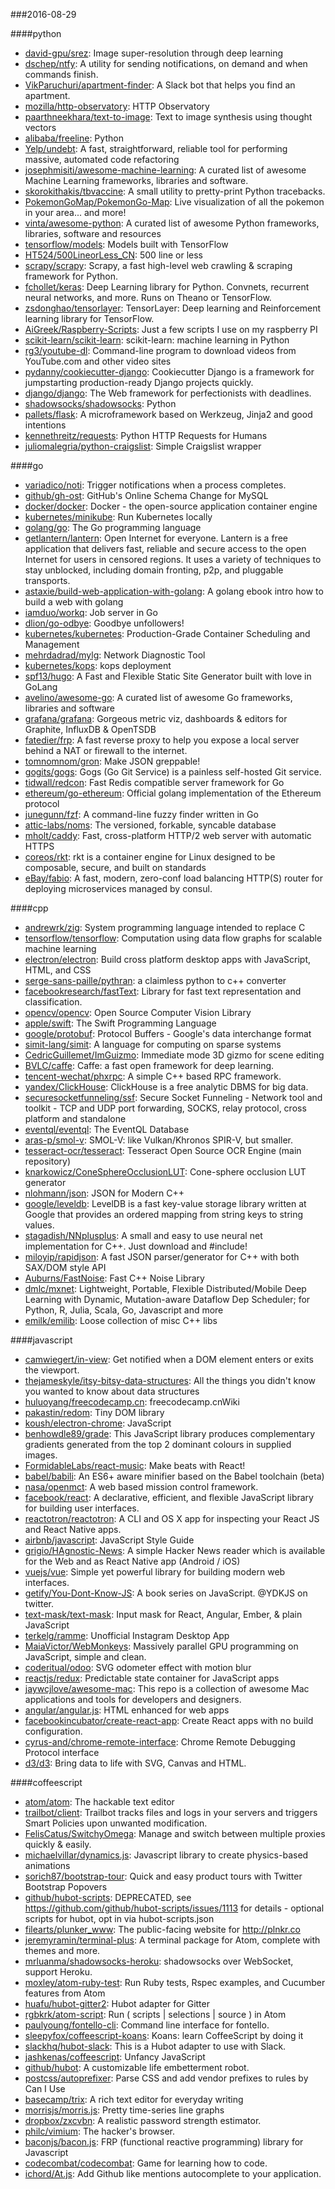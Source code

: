###2016-08-29

####python
* [david-gpu/srez](https://github.com/david-gpu/srez): Image super-resolution through deep learning
* [dschep/ntfy](https://github.com/dschep/ntfy): A utility for sending notifications, on demand and when commands finish.
* [VikParuchuri/apartment-finder](https://github.com/VikParuchuri/apartment-finder): A Slack bot that helps you find an apartment.
* [mozilla/http-observatory](https://github.com/mozilla/http-observatory): HTTP Observatory
* [paarthneekhara/text-to-image](https://github.com/paarthneekhara/text-to-image): Text to image synthesis using thought vectors
* [alibaba/freeline](https://github.com/alibaba/freeline): Python
* [Yelp/undebt](https://github.com/Yelp/undebt): A fast, straightforward, reliable tool for performing massive, automated code refactoring
* [josephmisiti/awesome-machine-learning](https://github.com/josephmisiti/awesome-machine-learning): A curated list of awesome Machine Learning frameworks, libraries and software.
* [skorokithakis/tbvaccine](https://github.com/skorokithakis/tbvaccine): A small utility to pretty-print Python tracebacks.
* [PokemonGoMap/PokemonGo-Map](https://github.com/PokemonGoMap/PokemonGo-Map):  Live visualization of all the pokemon in your area... and more!
* [vinta/awesome-python](https://github.com/vinta/awesome-python): A curated list of awesome Python frameworks, libraries, software and resources
* [tensorflow/models](https://github.com/tensorflow/models): Models built with TensorFlow
* [HT524/500LineorLess_CN](https://github.com/HT524/500LineorLess_CN): 500 line or less 
* [scrapy/scrapy](https://github.com/scrapy/scrapy): Scrapy, a fast high-level web crawling & scraping framework for Python.
* [fchollet/keras](https://github.com/fchollet/keras): Deep Learning library for Python. Convnets, recurrent neural networks, and more. Runs on Theano or TensorFlow.
* [zsdonghao/tensorlayer](https://github.com/zsdonghao/tensorlayer): TensorLayer: Deep learning and Reinforcement learning library for TensorFlow.
* [AiGreek/Raspberry-Scripts](https://github.com/AiGreek/Raspberry-Scripts): Just a few scripts I use on my raspberry PI
* [scikit-learn/scikit-learn](https://github.com/scikit-learn/scikit-learn): scikit-learn: machine learning in Python
* [rg3/youtube-dl](https://github.com/rg3/youtube-dl): Command-line program to download videos from YouTube.com and other video sites
* [pydanny/cookiecutter-django](https://github.com/pydanny/cookiecutter-django): Cookiecutter Django is a framework for jumpstarting production-ready Django projects quickly.
* [django/django](https://github.com/django/django): The Web framework for perfectionists with deadlines.
* [shadowsocks/shadowsocks](https://github.com/shadowsocks/shadowsocks): Python
* [pallets/flask](https://github.com/pallets/flask): A microframework based on Werkzeug, Jinja2 and good intentions
* [kennethreitz/requests](https://github.com/kennethreitz/requests): Python HTTP Requests for Humans
* [juliomalegria/python-craigslist](https://github.com/juliomalegria/python-craigslist): Simple Craigslist wrapper

####go
* [variadico/noti](https://github.com/variadico/noti): Trigger notifications when a process completes.
* [github/gh-ost](https://github.com/github/gh-ost): GitHub's Online Schema Change for MySQL
* [docker/docker](https://github.com/docker/docker): Docker - the open-source application container engine
* [kubernetes/minikube](https://github.com/kubernetes/minikube): Run Kubernetes locally
* [golang/go](https://github.com/golang/go): The Go programming language
* [getlantern/lantern](https://github.com/getlantern/lantern):  Open Internet for everyone. Lantern is a free application that delivers fast, reliable and secure access to the open Internet for users in censored regions. It uses a variety of techniques to stay unblocked, including domain fronting, p2p, and pluggable transports.
* [astaxie/build-web-application-with-golang](https://github.com/astaxie/build-web-application-with-golang): A golang ebook intro how to build a web with golang
* [iamduo/workq](https://github.com/iamduo/workq): Job server in Go
* [dlion/go-odbye](https://github.com/dlion/go-odbye): Goodbye unfollowers!
* [kubernetes/kubernetes](https://github.com/kubernetes/kubernetes): Production-Grade Container Scheduling and Management
* [mehrdadrad/mylg](https://github.com/mehrdadrad/mylg): Network Diagnostic Tool
* [kubernetes/kops](https://github.com/kubernetes/kops): kops deployment
* [spf13/hugo](https://github.com/spf13/hugo): A Fast and Flexible Static Site Generator built with love in GoLang
* [avelino/awesome-go](https://github.com/avelino/awesome-go): A curated list of awesome Go frameworks, libraries and software
* [grafana/grafana](https://github.com/grafana/grafana): Gorgeous metric viz, dashboards & editors for Graphite, InfluxDB & OpenTSDB
* [fatedier/frp](https://github.com/fatedier/frp): A fast reverse proxy to help you expose a local server behind a NAT or firewall to the internet.
* [tomnomnom/gron](https://github.com/tomnomnom/gron): Make JSON greppable!
* [gogits/gogs](https://github.com/gogits/gogs): Gogs (Go Git Service) is a painless self-hosted Git service.
* [tidwall/redcon](https://github.com/tidwall/redcon): Fast Redis compatible server framework for Go
* [ethereum/go-ethereum](https://github.com/ethereum/go-ethereum): Official golang implementation of the Ethereum protocol
* [junegunn/fzf](https://github.com/junegunn/fzf):  A command-line fuzzy finder written in Go
* [attic-labs/noms](https://github.com/attic-labs/noms): The versioned, forkable, syncable database
* [mholt/caddy](https://github.com/mholt/caddy): Fast, cross-platform HTTP/2 web server with automatic HTTPS
* [coreos/rkt](https://github.com/coreos/rkt): rkt is a container engine for Linux designed to be composable, secure, and built on standards
* [eBay/fabio](https://github.com/eBay/fabio): A fast, modern, zero-conf load balancing HTTP(S) router for deploying microservices managed by consul.

####cpp
* [andrewrk/zig](https://github.com/andrewrk/zig): System programming language intended to replace C
* [tensorflow/tensorflow](https://github.com/tensorflow/tensorflow): Computation using data flow graphs for scalable machine learning
* [electron/electron](https://github.com/electron/electron): Build cross platform desktop apps with JavaScript, HTML, and CSS
* [serge-sans-paille/pythran](https://github.com/serge-sans-paille/pythran): a claimless python to c++ converter
* [facebookresearch/fastText](https://github.com/facebookresearch/fastText): Library for fast text representation and classification.
* [opencv/opencv](https://github.com/opencv/opencv): Open Source Computer Vision Library
* [apple/swift](https://github.com/apple/swift): The Swift Programming Language
* [google/protobuf](https://github.com/google/protobuf): Protocol Buffers - Google's data interchange format
* [simit-lang/simit](https://github.com/simit-lang/simit): A language for computing on sparse systems
* [CedricGuillemet/ImGuizmo](https://github.com/CedricGuillemet/ImGuizmo): Immediate mode 3D gizmo for scene editing
* [BVLC/caffe](https://github.com/BVLC/caffe): Caffe: a fast open framework for deep learning.
* [tencent-wechat/phxrpc](https://github.com/tencent-wechat/phxrpc): A simple C++ based RPC framework.
* [yandex/ClickHouse](https://github.com/yandex/ClickHouse): ClickHouse is a free analytic DBMS for big data.
* [securesocketfunneling/ssf](https://github.com/securesocketfunneling/ssf): Secure Socket Funneling - Network tool and toolkit - TCP and UDP port forwarding, SOCKS, relay protocol, cross platform and standalone
* [eventql/eventql](https://github.com/eventql/eventql): The EventQL Database
* [aras-p/smol-v](https://github.com/aras-p/smol-v): SMOL-V: like Vulkan/Khronos SPIR-V, but smaller.
* [tesseract-ocr/tesseract](https://github.com/tesseract-ocr/tesseract): Tesseract Open Source OCR Engine (main repository)
* [knarkowicz/ConeSphereOcclusionLUT](https://github.com/knarkowicz/ConeSphereOcclusionLUT): Cone-sphere occlusion LUT generator
* [nlohmann/json](https://github.com/nlohmann/json): JSON for Modern C++
* [google/leveldb](https://github.com/google/leveldb): LevelDB is a fast key-value storage library written at Google that provides an ordered mapping from string keys to string values.
* [stagadish/NNplusplus](https://github.com/stagadish/NNplusplus): A small and easy to use neural net implementation for C++. Just download and #include!
* [miloyip/rapidjson](https://github.com/miloyip/rapidjson): A fast JSON parser/generator for C++ with both SAX/DOM style API
* [Auburns/FastNoise](https://github.com/Auburns/FastNoise): Fast C++ Noise Library
* [dmlc/mxnet](https://github.com/dmlc/mxnet): Lightweight, Portable, Flexible Distributed/Mobile Deep Learning with Dynamic, Mutation-aware Dataflow Dep Scheduler; for Python, R, Julia, Scala, Go, Javascript and more
* [emilk/emilib](https://github.com/emilk/emilib): Loose collection of misc C++ libs

####javascript
* [camwiegert/in-view](https://github.com/camwiegert/in-view): Get notified when a DOM element enters or exits the viewport. 
* [thejameskyle/itsy-bitsy-data-structures](https://github.com/thejameskyle/itsy-bitsy-data-structures):  All the things you didn't know you wanted to know about data structures
* [huluoyang/freecodecamp.cn](https://github.com/huluoyang/freecodecamp.cn): freecodecamp.cnWiki
* [pakastin/redom](https://github.com/pakastin/redom): Tiny DOM library
* [koush/electron-chrome](https://github.com/koush/electron-chrome): JavaScript
* [benhowdle89/grade](https://github.com/benhowdle89/grade): This JavaScript library produces complementary gradients generated from the top 2 dominant colours in supplied images.
* [FormidableLabs/react-music](https://github.com/FormidableLabs/react-music): Make beats with React!
* [babel/babili](https://github.com/babel/babili):  An ES6+ aware minifier based on the Babel toolchain (beta)
* [nasa/openmct](https://github.com/nasa/openmct): A web based mission control framework.
* [facebook/react](https://github.com/facebook/react): A declarative, efficient, and flexible JavaScript library for building user interfaces.
* [reactotron/reactotron](https://github.com/reactotron/reactotron): A CLI and OS X app for inspecting your React JS and React Native apps.
* [airbnb/javascript](https://github.com/airbnb/javascript): JavaScript Style Guide
* [grigio/HAgnostic-News](https://github.com/grigio/HAgnostic-News):  A simple Hacker News reader which is available for the Web and as React Native app (Android / iOS)
* [vuejs/vue](https://github.com/vuejs/vue): Simple yet powerful library for building modern web interfaces.
* [getify/You-Dont-Know-JS](https://github.com/getify/You-Dont-Know-JS): A book series on JavaScript. @YDKJS on twitter.
* [text-mask/text-mask](https://github.com/text-mask/text-mask): Input mask for React, Angular, Ember, & plain JavaScript
* [terkelg/ramme](https://github.com/terkelg/ramme):  Unofficial Instagram Desktop App
* [MaiaVictor/WebMonkeys](https://github.com/MaiaVictor/WebMonkeys): Massively parallel GPU programming on JavaScript, simple and clean.
* [coderitual/odoo](https://github.com/coderitual/odoo):  SVG odometer effect with motion blur
* [reactjs/redux](https://github.com/reactjs/redux): Predictable state container for JavaScript apps
* [jaywcjlove/awesome-mac](https://github.com/jaywcjlove/awesome-mac):  This repo is a collection of awesome Mac applications and tools for developers and designers.
* [angular/angular.js](https://github.com/angular/angular.js): HTML enhanced for web apps
* [facebookincubator/create-react-app](https://github.com/facebookincubator/create-react-app): Create React apps with no build configuration.
* [cyrus-and/chrome-remote-interface](https://github.com/cyrus-and/chrome-remote-interface): Chrome Remote Debugging Protocol interface
* [d3/d3](https://github.com/d3/d3): Bring data to life with SVG, Canvas and HTML. 

####coffeescript
* [atom/atom](https://github.com/atom/atom): The hackable text editor
* [trailbot/client](https://github.com/trailbot/client): Trailbot tracks files and logs in your servers and triggers Smart Policies upon unwanted modification.
* [FelisCatus/SwitchyOmega](https://github.com/FelisCatus/SwitchyOmega): Manage and switch between multiple proxies quickly & easily.
* [michaelvillar/dynamics.js](https://github.com/michaelvillar/dynamics.js): Javascript library to create physics-based animations
* [sorich87/bootstrap-tour](https://github.com/sorich87/bootstrap-tour): Quick and easy product tours with Twitter Bootstrap Popovers
* [github/hubot-scripts](https://github.com/github/hubot-scripts): DEPRECATED, see https://github.com/github/hubot-scripts/issues/1113 for details - optional scripts for hubot, opt in via hubot-scripts.json
* [filearts/plunker_www](https://github.com/filearts/plunker_www): The public-facing website for http://plnkr.co
* [jeremyramin/terminal-plus](https://github.com/jeremyramin/terminal-plus): A terminal package for Atom, complete with themes and more.
* [mrluanma/shadowsocks-heroku](https://github.com/mrluanma/shadowsocks-heroku): shadowsocks over WebSocket, support Heroku.
* [moxley/atom-ruby-test](https://github.com/moxley/atom-ruby-test): Run Ruby tests, Rspec examples, and Cucumber features from Atom
* [huafu/hubot-gitter2](https://github.com/huafu/hubot-gitter2): Hubot adapter for Gitter
* [rgbkrk/atom-script](https://github.com/rgbkrk/atom-script):  Run ( scripts | selections | source ) in Atom
* [paulyoung/fontello-cli](https://github.com/paulyoung/fontello-cli): Command line interface for fontello.
* [sleepyfox/coffeescript-koans](https://github.com/sleepyfox/coffeescript-koans): Koans: learn CoffeeScript by doing it
* [slackhq/hubot-slack](https://github.com/slackhq/hubot-slack): This is a Hubot adapter to use with Slack.
* [jashkenas/coffeescript](https://github.com/jashkenas/coffeescript): Unfancy JavaScript
* [github/hubot](https://github.com/github/hubot): A customizable life embetterment robot.
* [postcss/autoprefixer](https://github.com/postcss/autoprefixer): Parse CSS and add vendor prefixes to rules by Can I Use
* [basecamp/trix](https://github.com/basecamp/trix): A rich text editor for everyday writing
* [morrisjs/morris.js](https://github.com/morrisjs/morris.js): Pretty time-series line graphs
* [dropbox/zxcvbn](https://github.com/dropbox/zxcvbn): A realistic password strength estimator.
* [philc/vimium](https://github.com/philc/vimium): The hacker's browser.
* [baconjs/bacon.js](https://github.com/baconjs/bacon.js): FRP (functional reactive programming) library for Javascript
* [codecombat/codecombat](https://github.com/codecombat/codecombat): Game for learning how to code.
* [ichord/At.js](https://github.com/ichord/At.js): Add Github like mentions autocomplete to your application.
